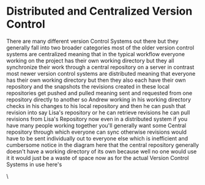 # Distributed and Centralized Version Control

&#x20;There are many different version Control Systems out there but they generally fall into two broader categories most of the older version control systems are centralized meaning that in the typical workflow everyone working on the project has their own working directory but they all synchronize their work through a central repository on a server in contrast most newer version control systems are distributed meaning that everyone has their own working directory but then they also each have their own repository and the snapshots the revisions created in these local repositories get pushed and pulled meaning sent and requested from one repository directly to another so Andrew working in his working directory checks in his changes to his local repository and then he can push that revision into say Lisa's repository or he can retrieve revisions he can pull revisions from Lisa's Repository now even in a distributed system if you have many people working together you'll generally want some Central repository through which everyone can sync otherwise revisions would have to be sent individually out to everyone else which is inefficient and cumbersome notice in the diagram here that the central repository generally doesn't have a working directory of its own because well no one would use it it would just be a waste of space now as for the actual Version Control Systems in use here's&#x20;

\
